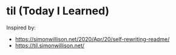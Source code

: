 # til (Today I Learned)

Inspired by:
 - https://simonwillison.net/2020/Apr/20/self-rewriting-readme/
 - https://til.simonwillison.net/
 
 <!-- index starts -->
 <!-- index ends -->
